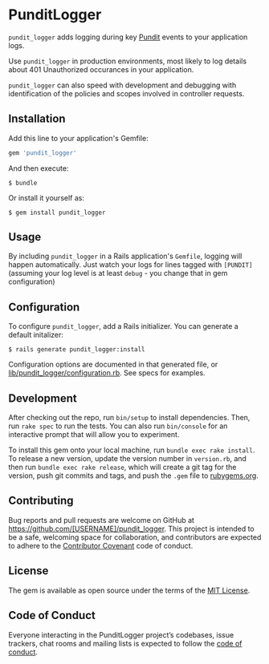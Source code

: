 # PunditLogger

`pundit_logger` adds logging during key [Pundit](https://github.com/varvet/pundit) events to your application logs.

Use `pundit_logger` in production environments, most likely to log details about 401 Unauthorized occurances in your application.

`pundit_logger` can also speed with development and debugging with identification of the policies and scopes involved in controller requests.

## Installation

Add this line to your application's Gemfile:

```ruby
gem 'pundit_logger'
```

And then execute:

    $ bundle

Or install it yourself as:

    $ gem install pundit_logger

## Usage

By including `pundit_logger` in a Rails application's `Gemfile`, logging will happen automatically. Just watch your logs for lines tagged with `[PUNDIT]` (assuming your log level is at least `debug` - you change that in gem configuration)

## Configuration

To configure `pundit_logger`, add a Rails initializer. You can generate a default initalizer:

    $ rails generate pundit_logger:install

Configuration options are documented in that generated file, or [lib/pundit_logger/configuration.rb](lib/pundit_logger/configuration.rb). See specs for examples.

## Development

After checking out the repo, run `bin/setup` to install dependencies. Then, run `rake spec` to run the tests. You can also run `bin/console` for an interactive prompt that will allow you to experiment.

To install this gem onto your local machine, run `bundle exec rake install`. To release a new version, update the version number in `version.rb`, and then run `bundle exec rake release`, which will create a git tag for the version, push git commits and tags, and push the `.gem` file to [rubygems.org](https://rubygems.org).

## Contributing

Bug reports and pull requests are welcome on GitHub at https://github.com/[USERNAME]/pundit_logger. This project is intended to be a safe, welcoming space for collaboration, and contributors are expected to adhere to the [Contributor Covenant](http://contributor-covenant.org) code of conduct.

## License

The gem is available as open source under the terms of the [MIT License](https://opensource.org/licenses/MIT).

## Code of Conduct

Everyone interacting in the PunditLogger project’s codebases, issue trackers, chat rooms and mailing lists is expected to follow the [code of conduct](https://github.com/[USERNAME]/pundit_logger/blob/master/CODE_OF_CONDUCT.md).
